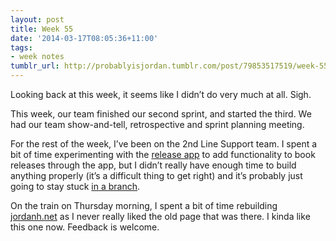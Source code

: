 ```yaml
---
layout: post
title: Week 55
date: '2014-03-17T08:05:36+11:00'
tags:
- week notes
tumblr_url: http://probablyisjordan.tumblr.com/post/79853517519/week-55
---
```

<p>Looking back at this week, it seems like I didn&rsquo;t do very much at all. Sigh.</p>

<p>This week, our team finished our second sprint, and started the third. We had our team show-and-tell, retrospective and sprint planning meeting.</p>

<p>For the rest of the week, I&rsquo;ve been on the 2nd Line Support team. I spent a bit of time experimenting with the <a href="https://github.com/alphagov/release">release app</a> to add functionality to book releases through the app, but I didn&rsquo;t really have enough time to build anything properly (it&rsquo;s a difficult thing to get right) and it&rsquo;s probably just going to stay stuck <a href="https://github.com/alphagov/release/compare/make-releases-work">in a branch</a>.</p>

<p>On the train on Thursday morning, I spent a bit of time rebuilding <a href="http://jordanh.net">jordanh.net</a> as I never really liked the old page that was there. I kinda like this one now. Feedback is welcome.</p>
